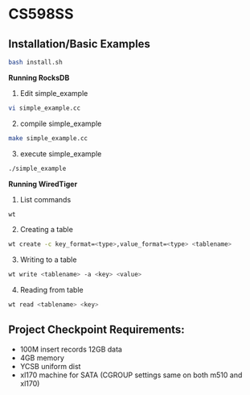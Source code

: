 # CS598SS


## Installation/Basic Examples

```bash
bash install.sh
```

**Running RocksDB**

1. Edit simple_example

```bash
vi simple_example.cc
```

2.    compile simple_example

```bash
make simple_example.cc
```

3.   execute simple_example

```bash
./simple_example
```

**Running WiredTiger**
1. List commands
``` bash
wt
```
2. Creating a table
``` bash
wt create -c key_format=<type>,value_format=<type> <tablename>
```
3. Writing to a table
``` bash
wt write <tablename> -a <key> <value>
```
4. Reading from table
``` bash
wt read <tablename> <key>
```

## Project Checkpoint Requirements: 
- 100M insert records 12GB data
- 4GB memory
- YCSB uniform dist
- xl170 machine for SATA (CGROUP settings same on both m510 and xl170)